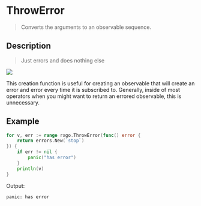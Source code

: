 # ThrowError

> Converts the arguments to an observable sequence.

## Description

> Just errors and does nothing else

![](https://rxjs.dev/assets/images/marble-diagrams/throw.png)

This creation function is useful for creating an observable that will create an error and error every time it is subscribed to. Generally, inside of most operators when you might want to return an errored observable, this is unnecessary.

## Example

```go
for v, err := range rxgo.ThrowError(func() error {
    return errors.New(`stop`)
}) {
    if err != nil {
        panic("has error")
    }
    println(v)
}
```

Output:

```
panic: has error
```
